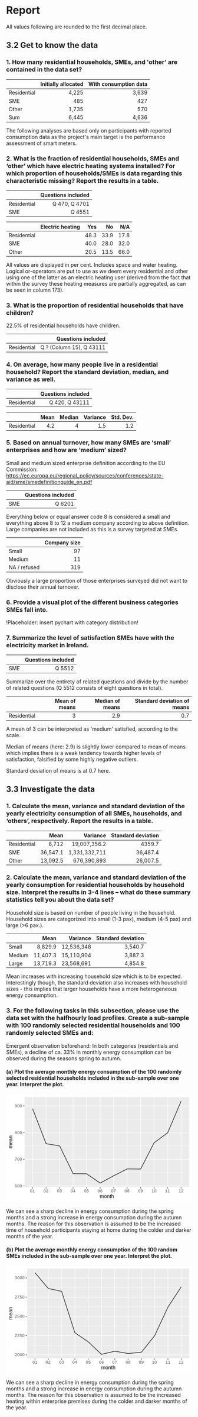 # Report

All values following are rounded to the first decimal place.

## 3.2 Get to know the data

### 1.	How many residential households, SMEs, and 'other' are contained in the data set?

| | Initially allocated | With consumption data |
| :---------------- | ----------------: | ----------------: |
| Residential | 4,225 | 3,639 |
| SME | 485 |  427 |
| Other | 1,735 | 570 |
| Sum | 6,445 | 4,636

The following analyses are based only on participants with reported consumption data as the project's main target is the performance assessment of smart meters.

### 2.	What is the fraction of residential households, SMEs and ‘other’ which have electric heating systems installed? For which proportion of households/SMEs is data regarding this characteristic missing? Report the results in a table.

| | Questions included |
| :---------------- | ----------------: |
| Residential | Q 470, Q 4701 |
| SME | Q 4551 |

| | Electric heating | Yes | No | N/A |
| :---------------- | ----------------: | ----------------: | ----------------: | ----------------: |
| Residential | | 48.3 | 33.9 | 17.8 |
| SME |	| 40.0 | 28.0 | 32.0 |
| Other	| | 20.5 | 13.5 | 66.0 |

All values are displayed in per cent. Includes space and water heating. Logical or-operators are put to use as we deem every residential and other using one of the latter as an electric heating user (derived from the fact that within the survey these heating measures are partially aggregated, as can be seen in column 173).

### 3. What is the proportion of residential households that have children?

22.5% of residential households have children.

| | Questions included |
| :---------------- | ----------------: |
| Residential | Q ? (Column 15), Q 43111 |

### 4. On average, how many people live in a residential household? Report the standard deviation, median, and variance as well.

| | Questions included |
| :---------------- | ----------------: |
| Residential | Q 420, Q 43111 |

| | Mean | Median | Variance | Std. Dev. |
| :------ | ------: | ------: | ------: | ------: |
| Residential | 4.2 | 4 | 1.5 | 1.2 |

### 5. Based on annual turnover, how many SMEs are ‘small’ enterprises and how are ‘medium’ sized?

Small and medium sized enterprise definition according to the EU Commission: 
https://ec.europa.eu/regional_policy/sources/conferences/state-aid/sme/smedefinitionguide_en.pdf

| | Questions included |
| :---------------- | ----------------: |
| SME | Q 6201 |

Everything below or equal answer code 8 is considered a small and everything above 8 to 12 a medium company according to above definition. Large companies are not included as this is a survey targeted at SMEs.

| | Company size |
| :------------- |-------------: |
| Small | 97 |
| Medium | 11 |
| NA / refused | 319 |

Obviously a large proportion of those enterprises surveyed did not want to disclose their annual turnover.

### 6. Provide a visual plot of the different business categories SMEs fall into.

!Placeholder: insert pychart with category distribution!

### 7. Summarize the level of satisfaction SMEs have with the electricity market in Ireland.

| | Questions included |
| :---------------- | ----------------: |
| SME | Q 5512 |

Summarize over the entirety of related questions and divide by the number of related questions (Q 5512 consists of eight questions in total).

| | Mean of means | Median of means | Standard deviation of means |
| :------ | ------: | ------: | ------: |
| Residential | 3 | 2.9 | 0.7 |

A mean of 3 can be interpreted as 'medium' satisfied, according to the scale.

Median of means (here: 2.9) is slightly lower compared to mean of means which implies there is a weak tendency towards higher levels of satisfaction, falsified by some highly negative outliers.

Standard deviation of means is at 0.7 here.

## 3.3 Investigate the data

### 1. Calculate the mean, variance and standard deviation of the yearly electricity consumption of all SMEs, households, and ‘others’, respectively. Report the results in a table.

| | Mean | Variance | Standard deviation |
| :------------- | ----------: | -----------------: | -----------------: |
| Residential | 8,712 | 19,007,356.2 | 4359.7 |
| SME | 36,547.1 |  1,331,332,711 | 36,487.4 |
| Other | 13,092.5 | 676,390,893 | 26,007.5 |

### 2. Calculate the mean, variance and standard deviation of the yearly consumption for residential households by household size. Interpret the results in 3-4 lines – what do these summary statistics tell you about the data set?

Household size is based on number of people living in the household. Household sizes are categorized into small (1-3 pax), medium (4-5 pax) and large (>6 pax.).

| | Mean | Variance | Standard deviation |
| :------------- | -----------------: | -----------------: | -----------------: |
| Small | 8,829.9 | 12,536,348 | 3,540.7 |
| Medium | 11,407.3 |  15,110,904 | 3,887.3 |
| Large | 13,719.3 | 23,568,691 | 4,854.8 |

Mean increases with increasing household size which is to be expected. Interestingly though, the standard deviation also increases with household sizes - this implies that larger households have a more heterogeneous energy consumption.

### 3. For the following tasks in this subsection, please use the data set with the halfhourly load profiles. Create a sub-sample with 100 randomly selected residential households and 100 randomly selected SMEs and:

Emergent observation beforehand: In both categories (residentials and SMEs), a decline of ca. 33% in monthly energy consumption can be observed during the seasons spring to autumn.

#### (a) Plot the average monthly energy consumption of the 100 randomly selected residential households included in the sub-sample over one year. Interpret the plot.

![Average monthly energy consumption of residential households](/img/avgMonthlyResidential.png)

We can see a sharp decline in energy consumption during the spring months and a strong increase in energy consumption during the autumn months. The reason for this observation is assumed to be the increased time of household participants staying at home during the colder and darker months of the year.

#### (b) Plot the average monthly energy consumption of the 100 random SMEs included in the sub-sample over one year. Interpret the plot.

![Average monthly energy consumption of SMEs](/img/avgMonthlySME.png)

We can see a sharp decline in energy consumption during the spring months and a strong increase in energy consumption during the autumn months. The reason for this observation is assumed to be the increased heating within enterprise premises during the colder and darker months of the year.
